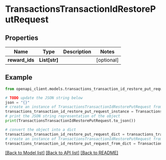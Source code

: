 # TransactionsTransactionIdRestorePutRequest


## Properties

Name | Type | Description | Notes
------------ | ------------- | ------------- | -------------
**reward_ids** | **List[str]** |  | [optional] 

## Example

```python
from openapi_client.models.transactions_transaction_id_restore_put_request import TransactionsTransactionIdRestorePutRequest

# TODO update the JSON string below
json = "{}"
# create an instance of TransactionsTransactionIdRestorePutRequest from a JSON string
transactions_transaction_id_restore_put_request_instance = TransactionsTransactionIdRestorePutRequest.from_json(json)
# print the JSON string representation of the object
print(TransactionsTransactionIdRestorePutRequest.to_json())

# convert the object into a dict
transactions_transaction_id_restore_put_request_dict = transactions_transaction_id_restore_put_request_instance.to_dict()
# create an instance of TransactionsTransactionIdRestorePutRequest from a dict
transactions_transaction_id_restore_put_request_from_dict = TransactionsTransactionIdRestorePutRequest.from_dict(transactions_transaction_id_restore_put_request_dict)
```
[[Back to Model list]](../README.md#documentation-for-models) [[Back to API list]](../README.md#documentation-for-api-endpoints) [[Back to README]](../README.md)



